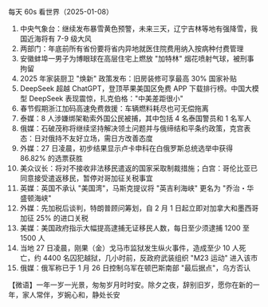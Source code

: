 每天 60s 看世界（2025-01-08）

1. 中央气象台：继续发布暴雪黄色预警，未来三天，辽宁吉林等地有强降雪，我国近海将有 7-9 级大风
2. 两部门：年底前所有省份要将省内异地就医住院费用纳入按病种付费管理
3. 安徽蚌埠一男子为博眼球在高层住宅上燃放 "加特林" 烟花喷射气球，被刑事拘留
4. 2025 年家装厨卫 "焕新" 政策发布：旧房装修可享最高 30% 国家补贴
5. DeepSeek 超越 ChatGPT，登顶苹果美国区免费 APP 下载排行榜。中国大模型 DeepSeek 表现震惊，扎克伯格："中美差距很小"
6. 春节假期浙江加码高速免费救援：车辆燃料耗尽也可无偿拖离
7. 泰媒：8 人涉嫌绑架勒索外国公民被捕，其中包括 4 名泰国警员和 1 名军人
8. 俄媒：石破茂称将继续坚持解决领土问题并与俄缔结和平条约政策，克宫表态：日对俄持不友好立场，需日方改善态度
9. 外媒：27 日凌晨，初步结果显示卢卡申科在白俄罗斯总统选举中获得 86.82% 的选票获胜
10. 美众议长：将对不接收非法移民遣返的国家采取制裁措施；白宫：哥伦比亚已同意接受遣返移民，暂停对哥加征关税事宜
11. 英媒：英国不承认 "美国湾"，马斯克提议将 "英吉利海峡" 更名为 "乔治・华盛顿海峡"
12. 外媒：先加税后谈判，特朗普顾问筹划，自 2 月 1 日起立即对加拿大和墨西哥加征 25% 的进口关税
13. 美媒：美国政府指示大幅提高逮捕无证移民人数，每日至少须逮捕 1200 至 1500 人
14. 当地 27 日凌晨，刚果（金）戈马市监狱发生纵火事件，造成至少 10 人死亡，约 4400 名囚犯越狱，几小时前，反政府武装组织 "M23 运动" 进入该市
15. 俄媒：俄军称已于 1 月 26 日控制乌军在顿巴斯南部 "最后据点"，乌方否认

【微语】一年一岁一光景，匆匆岁月时时安。除夕之夜，辞别旧岁，愿你在新的一年，家人常伴，岁婉心和，静处长安
